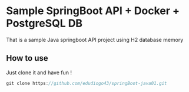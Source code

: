 # Sample SpringBoot API + Docker + PostgreSQL DB
That is a sample Java springboot API project using H2 database memory

## How to use
Just clone it and have fun !

```javascript
git clone https://github.com/edudiogo43/springBoot-java01.git
```
